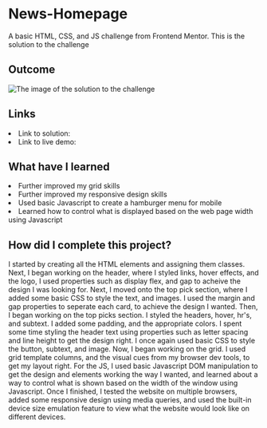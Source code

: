 # News-Homepage
A basic HTML, CSS, and JS challenge from Frontend Mentor. This is the solution to the challenge

<h2> Outcome </h2>

<img src="https://i.imgur.com/0g4okUz.png" alt="The image of the solution to the challenge">

<h2> Links </h2>

<li> Link to solution:  </li>
<li> Link to live demo:  </li>

<h2> What have I learned </h2>

<li> Further improved my grid skills </li>
<li> Further improved my responsive design skills </li>
<li> Used basic Javascript to create a hamburger menu for mobile </li>
<li> Learned how to control what is displayed based on the web page width using Javascript </li>

<h2> How did I complete this project? </h2>

<p> I started by creating all the HTML elements and assigning them classes. Next, I began working on the header, where I styled links, hover effects, and the logo, I used properties such as display flex, and gap to acheive the design I was looking for. Next, I moved onto the top pick section, where I added some basic CSS to style the text, and images. I used the margin and gap properties to seperate each card, to achieve the design I wanted. Then, I began working on the top picks section. I styled the headers, hover, hr's, and subtext. I added some padding, and the appropriate colors. I spent some time styling the header text using properties such as letter spacing and line height to get the design right. I once again used basic CSS to style the button, subtext, and image. Now, I began working on the grid. I used grid template columns, and the visual cues from my browser dev tools, to get my layout right. For the JS, I used basic Javascript DOM manipulation to get the design and elements working the way I wanted, and learned about a way to control what is shown based on the width of the window using Javascript. Once I finished, I tested the website on multiple browsers, added some responsive design using media queries, and used the built-in device size emulation feature to view what the website would look like on different devices. </p>
